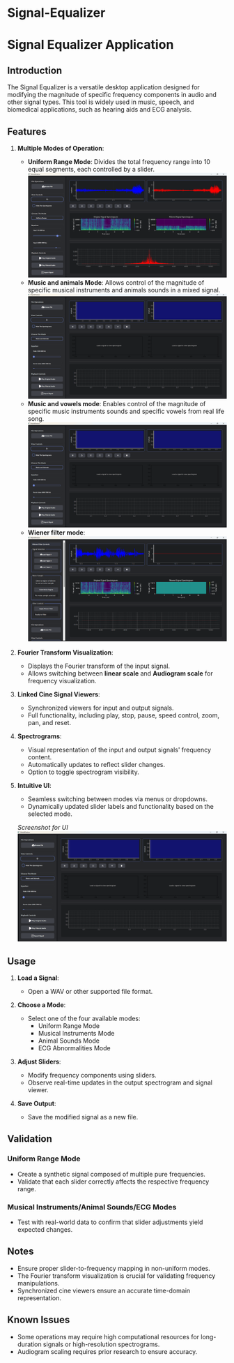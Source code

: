 # Signal-Equalizer


# Signal Equalizer Application

## Introduction

The Signal Equalizer is a versatile desktop application designed for modifying the magnitude of specific frequency components in audio and other signal types. This tool is widely used in music, speech, and biomedical applications, such as hearing aids and ECG analysis.

## Features

1. **Multiple Modes of Operation**:
   - **Uniform Range Mode**: Divides the total frequency range into 10 equal segments, each controlled by a slider.
   ![uniform mode](images/uniform-screen.png)
   - **Music and animals Mode**: Allows control of the magnitude of specific musical instruments and animals sounds in a mixed signal.
   ![music and animals mode](images/general-screen.png)
   - **Music and vowels mode**: Enables control of the magnitude of specific music instruments sounds and specific vowels from real life song.
    ![music and animals mode](images/general-screen.png)
   - **Wiener filter mode**:
    ![wiener mode](images/wiener-screen.png) 
   

2. **Fourier Transform Visualization**:
   - Displays the Fourier transform of the input signal.
   - Allows switching between **linear scale** and **Audiogram scale** for frequency visualization.

3. **Linked Cine Signal Viewers**:
   - Synchronized viewers for input and output signals.
   - Full functionality, including play, stop, pause, speed control, zoom, pan, and reset.

4. **Spectrograms**:
   - Visual representation of the input and output signals' frequency content.
   - Automatically updates to reflect slider changes.
   - Option to toggle spectrogram visibility.

5. **Intuitive UI**:
   - Seamless switching between modes via menus or dropdowns.
   - Dynamically updated slider labels and functionality based on the selected mode.
     
   *Screenshot for UI*
   ![UI](images/general-screen.png)


## Usage

1. **Load a Signal**:
   - Open a WAV or other supported file format.

2. **Choose a Mode**:
   - Select one of the four available modes:
     - Uniform Range Mode
     - Musical Instruments Mode
     - Animal Sounds Mode
     - ECG Abnormalities Mode

3. **Adjust Sliders**:
   - Modify frequency components using sliders.
   - Observe real-time updates in the output spectrogram and signal viewer.

4. **Save Output**:
   - Save the modified signal as a new file.

## Validation

### Uniform Range Mode
- Create a synthetic signal composed of multiple pure frequencies.
- Validate that each slider correctly affects the respective frequency range.

### Musical Instruments/Animal Sounds/ECG Modes
- Test with real-world data to confirm that slider adjustments yield expected changes.

## Notes

- Ensure proper slider-to-frequency mapping in non-uniform modes.
- The Fourier transform visualization is crucial for validating frequency manipulations.
- Synchronized cine viewers ensure an accurate time-domain representation.

## Known Issues

- Some operations may require high computational resources for long-duration signals or high-resolution spectrograms.
- Audiogram scaling requires prior research to ensure accuracy.
